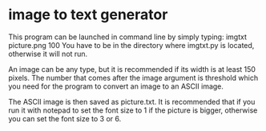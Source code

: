 # image to text generator
This program can be launched in command line by simply typing: imgtxt picture.png 100
You have to be in the directory where imgtxt.py is located, otherwise it will not run.

An image can be any type, but it is recommended if its width is at least 150 pixels. The number that comes after the image argument is threshold which you need for the program to convert an image to an ASCII image.

The ASCII image is then saved as picture.txt. It is recommended that if you run it with notepad to set the font size to 1 if the picture is bigger, otherwise you can set the font size to 3 or 6.

